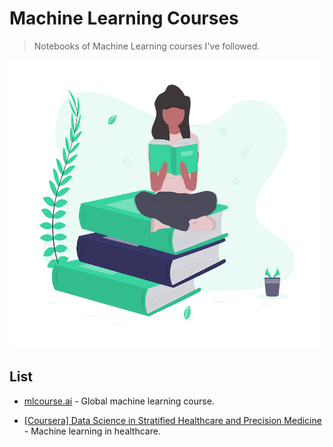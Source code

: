 # Machine Learning Courses
> Notebooks of Machine Learning courses I've followed.

<p align='center'>
  <img src="header_image.png" width="600" height="462"/>
</p>

## List

- [mlcourse.ai](https://mlcourse.ai/) - Global machine learning course.

- [[Coursera] Data Science in Stratified Healthcare and Precision Medicine](https://www.coursera.org/learn/datascimed) - Machine learning in healthcare.
